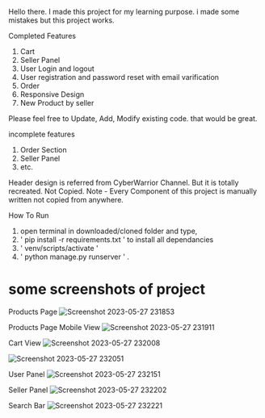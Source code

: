 Hello there. I made this project for my learning purpose. i made some mistakes but this project works.

Completed Features
  1. Cart
  2. Seller Panel
  3. User Login and logout
  4. User registration and password reset with email varification
  5. Order
  6. Responsive Design
  7. New Product by seller

Please feel free to Update, Add, Modify existing code. that would be great.

incomplete features
  1. Order Section
  2. Seller Panel
  3. etc. 

Header design is referred from CyberWarrior Channel. But it is totally recreated. Not Copied.
Note - Every Component of this project is manually written not copied from anywhere.



How To Run
1. open terminal in downloaded/cloned folder and type,
2. ' pip install -r requirements.txt ' to install all dependancies
3. ' venv/scripts/activate ' 
4. ' python manage.py runserver ' .


# some screenshots of project
Products Page
![Screenshot 2023-05-27 231853](https://github.com/GITCODE-AW/Ecom_Grocy/assets/99113986/cc33be88-34f6-4cec-8186-1b77a83a823d)
<!-- -------------------------------------------------------------------------------------------------------------------------------------- -->
Products Page Mobile View
![Screenshot 2023-05-27 231911](https://github.com/GITCODE-AW/Ecom_Grocy/assets/99113986/c42f6b4e-979c-43ed-9c1a-892bad4c6c06)
<!-- -------------------------------------------------------------------------------------------------------------------------------------- -->
Cart View
![Screenshot 2023-05-27 232008](https://github.com/GITCODE-AW/Ecom_Grocy/assets/99113986/7b0ec8ea-efaf-486d-bea3-9d3f2df5d252)
<!-- -------------------------------------------------------------------------------------------------------------------------------------- -->

![Screenshot 2023-05-27 232051](https://github.com/GITCODE-AW/Ecom_Grocy/assets/99113986/30ca5392-a25e-465d-a525-a96d13367db5)
<!-- -------------------------------------------------------------------------------------------------------------------------------------- -->
User Panel
![Screenshot 2023-05-27 232151](https://github.com/GITCODE-AW/Ecom_Grocy/assets/99113986/6055d808-d086-4c4f-ad79-5f45659fc44c)
<!-- -------------------------------------------------------------------------------------------------------------------------------------- -->
Seller Panel
![Screenshot 2023-05-27 232202](https://github.com/GITCODE-AW/Ecom_Grocy/assets/99113986/412d1c4d-c7c9-4e49-b994-b371fc751d92)
<!-- -------------------------------------------------------------------------------------------------------------------------------------- -->
Search Bar
![Screenshot 2023-05-27 232221](https://github.com/GITCODE-AW/Ecom_Grocy/assets/99113986/61c5ce67-30a9-472e-918b-5d643d549e63)
